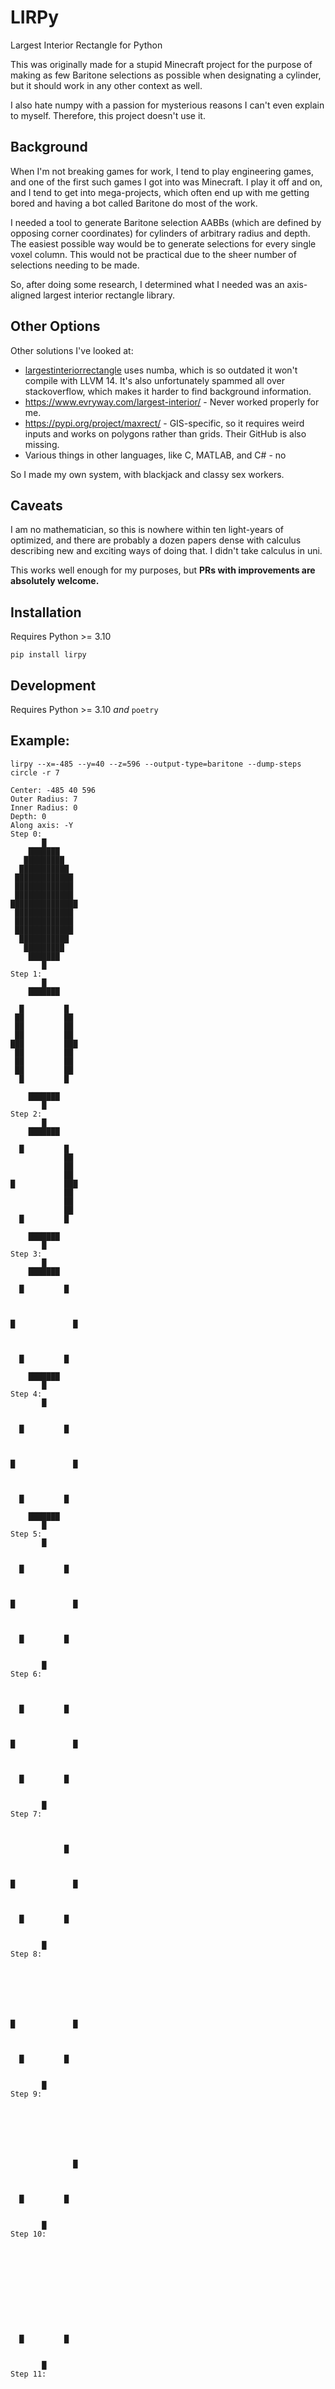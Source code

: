 # LIRPy

Largest Interior Rectangle for Python

This was originally made for a stupid Minecraft project for the purpose of making as few Baritone selections as possible when designating a cylinder, but it should work in any other context as well.

I also hate numpy with a passion for mysterious reasons I can't even explain to myself.  Therefore, this project doesn't use it.

## Background

When I'm not breaking games for work, I tend to play engineering games, and one of the first such games I got into was Minecraft.  I play it off and on, and I tend to get into mega-projects, which often end up with me getting bored and having a bot called Baritone do most of the work. 

I needed a tool to generate Baritone selection AABBs (which are defined by opposing corner coordinates) for cylinders of arbitrary radius and depth. The easiest possible way would be to generate selections for every single voxel column.  This would not be practical due to the sheer number of selections needing to be made.

So, after doing some research, I determined what I needed was an axis-aligned largest interior rectangle library.

## Other Options

Other solutions I've looked at:

* [largestinteriorrectangle](https://github.com/lukasalexanderweber/lir) uses numba, which is so outdated it won't compile with LLVM 14.  It's also unfortunately spammed all over stackoverflow, which makes it harder to find background information.
* https://www.evryway.com/largest-interior/ - Never worked properly for me.
* https://pypi.org/project/maxrect/ - GIS-specific, so it requires weird inputs and works on polygons rather than grids. Their GitHub is also missing.
* Various things in other languages, like C, MATLAB, and C# - no

So I made my own system, with blackjack and classy sex workers.

## Caveats

I am no mathematician, so this is nowhere within ten light-years of optimized, and there are probably a dozen papers dense with calculus describing new and exciting ways of doing that. I didn't take calculus in uni.

This works well enough for my purposes, but **PRs with improvements are absolutely welcome.**

## Installation

Requires Python >= 3.10

`pip install lirpy`

## Development

Requires Python >= 3.10 *and* `poetry`

## Example:
```shell
lirpy --x=-485 --y=40 --z=596 --output-type=baritone --dump-steps circle -r 7
```
```
Center: -485 40 596
Outer Radius: 7
Inner Radius: 0
Depth: 0
Along axis: -Y
Step 0:
       █       
    ███████    
   █████████   
  ███████████  
 █████████████ 
 █████████████ 
 █████████████ 
███████████████
 █████████████ 
 █████████████ 
 █████████████ 
  ███████████  
   █████████   
    ███████    
       █       
Step 1:
       █       
    ███████    
               
  █         █  
 ██         ██ 
 ██         ██ 
 ██         ██ 
███         ███
 ██         ██ 
 ██         ██ 
 ██         ██ 
  █         █  
               
    ███████    
       █       
Step 2:
       █       
    ███████    
               
  █         █  
            ██ 
            ██ 
            ██ 
█           ███
            ██ 
            ██ 
            ██ 
  █         █  
               
    ███████    
       █       
Step 3:
       █       
    ███████    
               
  █         █  
               
               
               
█             █
               
               
               
  █         █  
               
    ███████    
       █       
Step 4:
       █       
               
               
  █         █  
               
               
               
█             █
               
               
               
  █         █  
               
    ███████    
       █       
Step 5:
       █       
               
               
  █         █  
               
               
               
█             █
               
               
               
  █         █  
               
               
       █       
Step 6:
               
               
               
  █         █  
               
               
               
█             █
               
               
               
  █         █  
               
               
       █       
Step 7:
               
               
               
            █  
               
               
               
█             █
               
               
               
  █         █  
               
               
       █       
Step 8:
               
               
               
               
               
               
               
█             █
               
               
               
  █         █  
               
               
       █       
Step 9:
               
               
               
               
               
               
               
              █
               
               
               
  █         █  
               
               
       █       
Step 10:
               
               
               
               
               
               
               
               
               
               
               
  █         █  
               
               
       █       
Step 11:
               
               
               
               
               
               
               
               
               
               
               
            █  
               
               
       █       
Step 12:
               
               
               
               
               
               
               
               
               
               
               
               
               
               
       █       
Step 13:
               
               
               
               
               
               
               
               
               
               
               
               
               
               
               
#sel clear
#sel 1 -489 40 591
#sel 2 -481 40 601
#sel 1 -491 40 593
#sel 2 -490 40 599
#sel 1 -480 40 593
#sel 2 -479 40 599
#sel 1 -488 40 590
#sel 2 -482 40 590
#sel 1 -488 40 602
#sel 2 -482 40 602
#sel 1 -485 40 589
#sel 2 -485 40 589
#sel 1 -490 40 592
#sel 2 -490 40 592
#sel 1 -480 40 592
#sel 2 -480 40 592
#sel 1 -492 40 596
#sel 2 -492 40 596
#sel 1 -478 40 596
#sel 2 -478 40 596
#sel 1 -490 40 600
#sel 2 -490 40 600
#sel 1 -480 40 600
#sel 2 -480 40 600
#sel 1 -485 40 603
#sel 2 -485 40 603
```